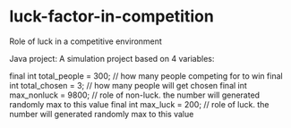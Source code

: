 # luck-factor-in-competition
Role of luck in a competitive environment

Java project:
A simulation project based on 4 variables:

final int total_people = 300;   // how many people competing for to win
final int total_chosen = 3;     // how many people will get chosen
final int max_nonluck = 9800;   // role of non-luck. the number will generated randomly max to this value
final int max_luck = 200;       // role of luck. the number will generated randomly max to this value
